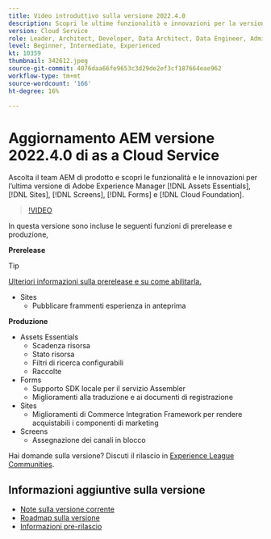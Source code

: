```yaml
---
title: Video introduttivo sulla versione 2022.4.0
description: Scopri le ultime funzionalità e innovazioni per la versione 2022-4-0 di Adobe Experience Manager [!DNL Assets Essentials], [!DNL Sites], [!DNL Screens], [!DNL Forms] e [!DNL Cloud Foundation].
version: Cloud Service
role: Leader, Architect, Developer, Data Architect, Data Engineer, Admin, User
level: Beginner, Intermediate, Experienced
kt: 10359
thumbnail: 342612.jpeg
source-git-commit: 4076daa66fe9653c3d29de2ef3cf187664eae962
workflow-type: tm+mt
source-wordcount: '166'
ht-degree: 16%

---
```


# Aggiornamento AEM versione 2022.4.0 di as a Cloud Service

Ascolta il team AEM di prodotto e scopri le funzionalità e le innovazioni per l’ultima versione di Adobe Experience Manager [!DNL Assets Essentials], [!DNL Sites], [!DNL Screens], [!DNL Forms] e [!DNL Cloud Foundation].

>[!VIDEO](https://video.tv.adobe.com/v/342612/?quality=12&learn=on)

In questa versione sono incluse le seguenti funzioni di prerelease e produzione,

**Prerelease**

>[!TIP]
>
>[Ulteriori informazioni sulla prerelease e su come abilitarla.](https://experienceleague.adobe.com/docs/experience-manager-cloud-service/content/release-notes/prerelease.html?lang=it)

* Sites
   * Pubblicare frammenti esperienza in anteprima

**Produzione**

* Assets Essentials
   * Scadenza risorsa
   * Stato risorsa
   * Filtri di ricerca configurabili
   * Raccolte
* Forms
   * Supporto SDK locale per il servizio Assembler
   * Miglioramenti alla traduzione e ai documenti di registrazione
* Sites
   * Miglioramenti di Commerce Integration Framework per rendere acquistabili i componenti di marketing
* Screens
   * Assegnazione dei canali in blocco

Hai domande sulla versione?  Discuti il rilascio in [Experience League Communities](https://adobe.ly/3LO0gOo).

## Informazioni aggiuntive sulla versione

* [Note sulla versione corrente](https://experienceleague.adobe.com/docs/experience-manager-cloud-service/content/release-notes/home.html)
* [Roadmap sulla versione](https://experienceleague.adobe.com/docs/experience-manager-release-information/aem-release-updates/update-releases-roadmap.html?lang=it)
* [Informazioni pre-rilascio](https://experienceleague.adobe.com/docs/experience-manager-cloud-service/content/release-notes/prerelease.html)
